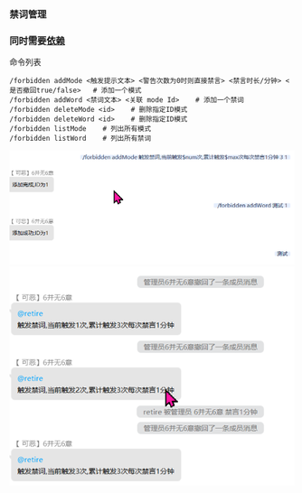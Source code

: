### 禁词管理


### 同时需要[依赖](https://github.com/Kloping/Mirai_Plugins_Auto_Reply/releases/tag/lib-tts.0)

命令列表

    /forbidden addMode <触发提示文本> <警告次数为0时则直接禁言> <禁言时长/分钟> <是否撤回true/false>   # 添加一个模式
    /forbidden addWord <禁词文本> <关联 mode Id>    # 添加一个禁词
    /forbidden deleteMode <id>    # 删除指定ID模式
    /forbidden deleteWord <id>    # 删除指定ID模式
    /forbidden listMode    # 列出所有模式
    /forbidden listWord    # 列出所有禁词

![功能1](imgs/img.png)
![功能1](imgs/img_1.png)